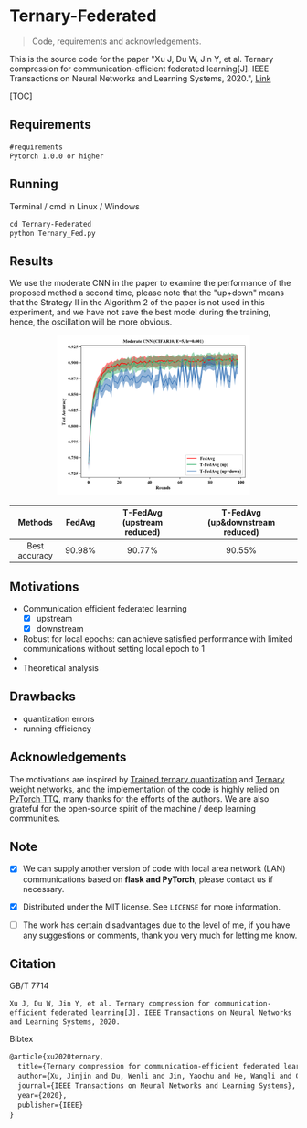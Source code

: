 # Ternary-Federated
> Code, requirements and acknowledgements.

This is the source code for the paper "Xu J, Du W, Jin Y, et al. Ternary compression for communication-efficient federated learning[J]. IEEE Transactions on Neural Networks and Learning Systems, 2020.",  [Link](https://ieeexplore.ieee.org/abstract/document/9288933)

[TOC]

## Requirements

```
#requirements
Pytorch 1.0.0 or higher
```



## Running

Terminal / cmd in Linux / Windows

```
cd Ternary-Federated
python Ternary_Fed.py
```



## Results

We use the moderate CNN in the paper to examine the performance of the proposed method a second time, please note that the "up+down" means that the Strategy II in the Algorithm 2 of the paper is not used in this experiment, and we have not save the best model during the training, hence, the oscillation will be more obvious.


<p align="center">
  <img src="https://github.com/VeritasXu/Ternary-Federated/blob/master/Results/moderate_cnn.png" alt="demo1" style="zoom:33%;"/>
</p>



|    Methods    | FedAvg | T-FedAvg (upstream reduced) | T-FedAvg (up&downstream reduced) |
| :-----------: | :----: | :-------------------------: | :------------------------------: |
| Best accuracy | 90.98% |           90.77%            |              90.55%              |



## Motivations

- Communication efficient federated learning
  - [x] upstream 
  - [x] downstream
- Robust for local epochs: can achieve satisfied performance with limited communications without setting local epoch to 1
- 
- Theoretical analysis

## Drawbacks

- quantization errors
- running efficiency



## Acknowledgements

The motivations are inspired by  [Trained ternary quantization](https://arxiv.org/pdf/1612.01064.pdf "optional title") and [Ternary weight networks](https://arxiv.org/pdf/1605.04711.pdf "optional title"), and the implementation of the code is highly relied on [PyTorch TTQ](https://github.com/TropComplique/trained-ternary-quantization "optional title"), many thanks for the efforts of the authors. We are also grateful for the open-source spirit of the machine / deep learning communities. 



## Note

- [x] We can supply another version of code with local area network (LAN) communications based on **flask and PyTorch**, please contact us if necessary.

- [x] Distributed under the MIT license. See ``LICENSE`` for more information.
- [ ] The work has certain disadvantages due to the level of me, if you have any suggestions or comments, thank you very much for letting me know.

## Citation

GB/T 7714

```
Xu J, Du W, Jin Y, et al. Ternary compression for communication-efficient federated learning[J]. IEEE Transactions on Neural Networks and Learning Systems, 2020.
```

Bibtex

```tex
@article{xu2020ternary,
  title={Ternary compression for communication-efficient federated learning},
  author={Xu, Jinjin and Du, Wenli and Jin, Yaochu and He, Wangli and Cheng, Ran},
  journal={IEEE Transactions on Neural Networks and Learning Systems},
  year={2020},
  publisher={IEEE}
}
```

